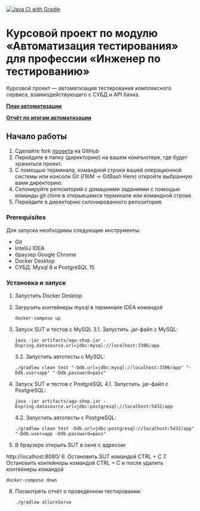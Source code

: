 [![Java CI with Gradle](https://github.com/mivaki-not/dip1/actions/workflows/gradle.yml/badge.svg)](https://github.com/mivaki-not/dip1/actions/workflows/gradle.yml)

# Курсовой проект по модулю «Автоматизация тестирования» для профессии «Инженер по тестированию»
Курсовой проект — автоматизация тестирования комплексного сервиса, взаимодействующего с СУБД и API банка.

[**План автоматизации**]()

[**Отчёт по итогам автоматизации**]()

## Начало работы

1. Сделайте fork [проекта]() на GitHub
2. Перейдите в папку (директорию) на вашем компьютере, где будет храниться проект.
3. С помощью терминала, командной строки вашей операционной системы или консоли Git (ПКМ -> GitBash Here) откройте выбранную вами директорию.
4. Склонируйте репозиторий с домашними заданиями с помощью команды git clone в открывшемся терминале или командной строке.
5. Перейдите в директорию склонированного репозитория.

### Prerequisites

Для запуска необходимы следующие инструменты:

* Git
* IntelliJ IDEA
* браузер Google Chrome
* Docker Desktop
* СУБД: Mysql 8 и PostgreSQL 15

### Установка и запуск

1. Запустить Docker Desktop
2. Загрузить контейнеры mysql в терминале IDEA командой

   `docker-compose up`
3. Запуск SUT и тестов с MySQL
   3.1. Запустить .jar-файл с MySQL:

   `java -jar artifacts/aqa-shop.jar -Dspring.datasource.url=jdbc:mysql://localhost:3306/app`

   3.2. Запустить автотесты с MySQL:

   `./gradlew clean test "-Ddb.url=jdbc:mysql://localhost:3306/app" "-Ddb.user=app" "-Ddb.password=pass"`

4. Запуск SUT и тестов с PostgreSQL
   4.1. Запустить .jar-файл с PostgreSQL:

   `java -jar artifacts/aqa-shop.jar -Dspring.datasource.url=jdbc:postgresql://localhost:5432/app`

   4.2. Запустить автотесты с PostgreSQL:

   `./gradlew clean test -Ddb.url=jdbc:postgresql://localhost:5432/app" "-Ddb.user=app -Ddb.password=pass"`

5. В браузере открыть SUT в окне с адресом:

http://localhost:8080/
6. Остановить SUT командой CTRL + C
7. Остановить контейнеры командой CTRL + C и после удалить контейнеры командой

   `docker-compose down`


8. Посмотреть отчёт о проведённом тестировании:

   `./gradlew allureServe`